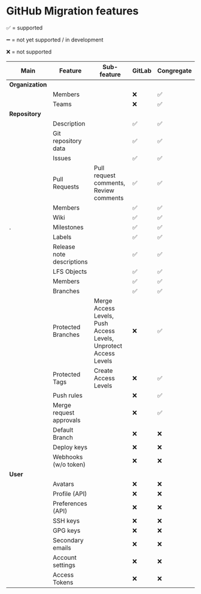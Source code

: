 # GitHub Migration features

:white_check_mark: = supported

:heavy_minus_sign: = not yet supported / in development

:x: = not supported

| Main             | Feature                   | Sub-feature                                                      | GitLab             | Congregate         |
| ---------------- | ------------------------- | ---------------------------------------------------------------- | ------------------ | ------------------ |
| **Organization** |
|                  | Members                   |                                                                  | :x:                | :white_check_mark: |
|                  | Teams                     |                                                                  | :x:                | :white_check_mark: |
| **Repository**   |
|                  | Description               |                                                                  | :white_check_mark: | :white_check_mark: |
|                  | Git repository data       |                                                                  | :white_check_mark: | :white_check_mark: |
|                  | Issues                    |                                                                  | :white_check_mark: | :white_check_mark: |
|                  | Pull Requests             | Pull request comments, Review comments                           | :white_check_mark: | :white_check_mark: |
|                  | Members                   |                                                                  | :white_check_mark: | :white_check_mark: |
|                  | Wiki                      |                                                                  | :white_check_mark: | :white_check_mark: |
| .                | Milestones                |                                                                  | :white_check_mark: | :white_check_mark: |
|                  | Labels                    |                                                                  | :white_check_mark: | :white_check_mark: |
|                  | Release note descriptions |                                                                  | :white_check_mark: | :white_check_mark: |
|                  | LFS Objects               |                                                                  | :white_check_mark: | :white_check_mark: |
|                  | Members                   |                                                                  | :white_check_mark: | :white_check_mark: |
|                  | Branches                  |                                                                  | :white_check_mark: | :white_check_mark: |
|                  | Protected Branches        | Merge Access Levels, Push Access Levels, Unprotect Access Levels | :x:                | :white_check_mark: |
|                  | Protected Tags            | Create Access Levels                                             | :x:                | :white_check_mark: |
|                  | Push rules                |                                                                  | :x:                | :white_check_mark: |
|                  | Merge request approvals   |                                                                  | :x:                | :white_check_mark: |
|                  | Default Branch            |                                                                  | :x:                | :x:                |
|                  | Deploy keys               |                                                                  | :x:                | :x:                |
|                  | Webhooks (w/o token)      |                                                                  | :x:                | :x:                |
| **User**         |
|                  | Avatars                   |                                                                  | :x:                | :x:                |
|                  | Profile (API)             |                                                                  | :x:                | :x:                |
|                  | Preferences (API)         |                                                                  | :x:                | :x:                |
|                  | SSH keys                  |                                                                  | :x:                | :x:                |
|                  | GPG keys                  |                                                                  | :x:                | :x:                |
|                  | Secondary emails          |                                                                  | :x:                | :x:                |
|                  | Account settings          |                                                                  | :x:                | :x:                |
|                  | Access Tokens             |                                                                  | :x:                | :x:                |
